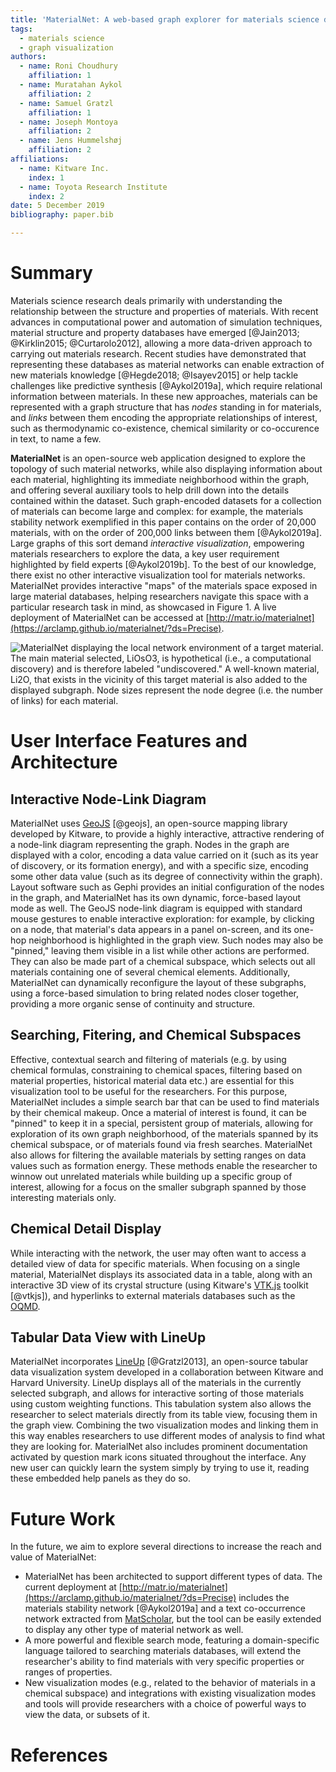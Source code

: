 ```yaml
---
title: 'MaterialNet: A web-based graph explorer for materials science data'
tags:
  - materials science
  - graph visualization
authors:
  - name: Roni Choudhury
    affiliation: 1
  - name: Muratahan Aykol
    affiliation: 2
  - name: Samuel Gratzl
    affiliation: 1
  - name: Joseph Montoya
    affiliation: 2
  - name: Jens Hummelshøj
    affiliation: 2
affiliations:
  - name: Kitware Inc.
    index: 1
  - name: Toyota Research Institute
    index: 2
date: 5 December 2019
bibliography: paper.bib

---
```


# Summary

Materials science research deals primarily with understanding the relationship
between the structure and properties of materials. With recent advances in
computational power and automation of simulation techniques, material structure
and property databases have emerged [@Jain2013; @Kirklin2015; @Curtarolo2012],
allowing a more data-driven approach to carrying out materials research.
Recent studies have demonstrated that representing these databases as
material networks can enable extraction of new materials knowledge
[@Hegde2018; @Isayev2015] or help tackle challenges like predictive synthesis
[@Aykol2019a], which require relational information between materials. In
these new approaches, materials can be represented  with a graph structure that
has *nodes* standing in for materials, and *links* between them encoding the
appropriate relationships of interest, such as thermodynamic co-existence,
chemical similarity or co-occurence in text, to name a few.

**MaterialNet** is an open-source web application designed to explore the
topology of such material networks, while also displaying information
about each material, highlighting its immediate neighborhood within the graph,
and offering several auxiliary tools to help drill down into the details
contained within the dataset. Such graph-encoded datasets for a collection of
materials can become large and complex: for example, the materials stability
network exemplified in this paper contains on the order of 20,000 materials,
with on the order of 200,000 links between them [@Aykol2019a]. Large graphs of
this sort demand *interactive visualization*, empowering materials researchers to
explore the data, a key user requirement highlighted by field
experts [@Aykol2019b].  To the best of our knowledge, there exist no other
interactive visualization tool for materials networks.  MaterialNet provides
interactive "maps" of the materials space exposed in large
material databases, helping researchers navigate this space with a
particular research task in mind, as showcased in <span>Figure&nbsp;1</span>. A live
deployment of MaterialNet can be accessed at
[http://matr.io/materialnet](https://arclamp.github.io/materialnet/?ds=Precise).

![**MaterialNet displaying the local network environment of a target material.**
The main material selected, LiOsO<sub>3</sub>, is hypothetical (i.e., a
computational discovery) and is therefore labeled "undiscovered." A well-known
material, Li<sub>2</sub>O, that exists in the vicinity of this target
material is also added to the displayed subgraph. Node sizes represent the node
degree (i.e. the number of links) for each material.](fig1.png)

# User Interface Features and Architecture

## Interactive Node-Link Diagram

MaterialNet uses [GeoJS](https://opengeoscience.github.io/geojs/) [@geojs], an
open-source mapping library developed by Kitware, to provide a highly
interactive, attractive rendering of a node-link diagram representing the graph.
Nodes in the graph are displayed with a color, encoding a data value carried on
it (such as its year of discovery, or its formation energy), and with a specific
size, encoding some other data value (such as its degree of connectivity within
the graph). Layout software such as Gephi provides an initial configuration of
the nodes in the graph, and MaterialNet has its own dynamic,
force-based layout mode as well. The GeoJS node-link diagram is equipped
with standard mouse gestures to enable interactive exploration: for example, by
clicking on a node, that material's data appears in a panel on-screen, and its
one-hop neighborhood is highlighted in the graph view. Such nodes may also be
"pinned," leaving them visible in a list while other actions are performed. They
can also be made part of a chemical subspace, which selects out all materials
containing one of several chemical elements. Additionally, MaterialNet can
dynamically reconfigure the layout of these subgraphs, using a force-based
simulation to bring related nodes closer together, providing a more organic
sense of continuity and structure.

## Searching, Fitering, and Chemical Subspaces

Effective, contextual search and filtering of materials (e.g. by using chemical
formulas, constraining to chemical spaces, filtering based on material
properties, historical material data etc.) are essential for this visualization
tool to be useful for the researchers.  For this purpose, MaterialNet includes a
simple search bar that can be used to find materials by their chemical makeup.
Once a material of interest is found, it can be "pinned" to keep it in a
special, persistent group of materials, allowing for exploration of its own
graph neighborhood, of the materials spanned by its chemical subspace, or of
materials found via fresh searches. MaterialNet also allows for filtering the
available materials by setting ranges on data values such as formation energy.
These methods enable the researcher to winnow out unrelated materials while
building up a specific group of interest, allowing for a focus on the smaller
subgraph spanned by those interesting materials only.

## Chemical Detail Display

While interacting with the network, the user may often want to access a detailed
view of data for specific materials. When focusing on a single material,
MaterialNet displays its associated data in a table, along with an
interactive 3D view of its crystal structure (using Kitware's
[VTK.js](https://github.com/Kitware/vtk-js) toolkit [@vtkjs]), and hyperlinks to
external materials databases such as the [OQMD](http://oqmd.org).

## Tabular Data View with LineUp

MaterialNet incorporates [LineUp](https://github.com/lineupjs) [@Gratzl2013], an open-source
tabular data visualization system developed in a collaboration between Kitware
and Harvard University. LineUp displays all of the materials in the currently
selected subgraph, and allows for interactive sorting of those materials using
custom weighting functions. This tabulation system also allows the researcher to
select materials directly from its table view, focusing them in the graph view.
Combining the two visualization modes and linking them in this way enables
researchers to use different modes of analysis to find what they are looking for.
MaterialNet also includes prominent documentation activated by question mark
icons situated throughout the interface. Any new user can quickly learn the
system simply by trying to use it, reading these embedded help panels as
they do so.

# Future Work

In the future, we aim to explore several directions to increase the reach and
value of MaterialNet:

- MaterialNet has been architected to support different types of data.
  The current deployment at
  [http://matr.io/materialnet](https://arclamp.github.io/materialnet/?ds=Precise)
  includes the materials stability network [@Aykol2019a] and a text
  co-occurrence network extracted from
  [MatScholar](http://www.matscholar.com), but the tool can be easily extended
  to display any other type of material network as well.
- A more powerful and flexible search mode, featuring a domain-specific
  language tailored to searching materials databases, will extend the
  researcher's ability to find materials with very specific properties or
  ranges of properties.
- New visualization modes (e.g., related to the behavior of materials in a chemical
  subspace) and integrations with existing visualization modes and tools will
  provide researchers with a choice of powerful ways to view the data, or
  subsets of it.

# References
